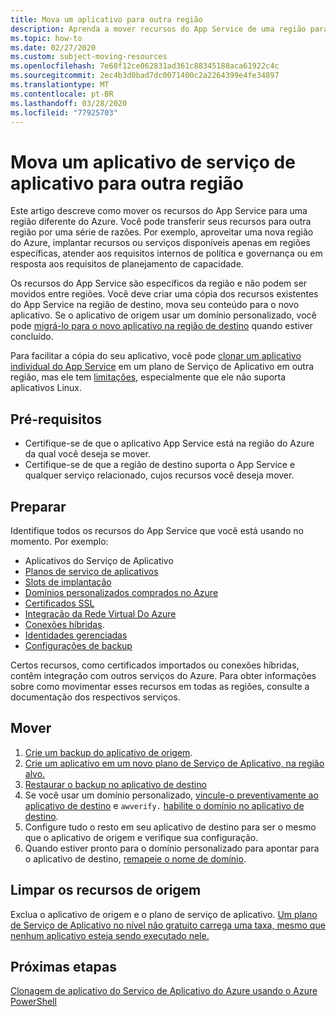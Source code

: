 ```yaml
---
title: Mova um aplicativo para outra região
description: Aprenda a mover recursos do App Service de uma região para outra.
ms.topic: how-to
ms.date: 02/27/2020
ms.custom: subject-moving-resources
ms.openlocfilehash: 7e68f12ce062831ad361c88345188aca61922c4c
ms.sourcegitcommit: 2ec4b3d0bad7dc0071400c2a2264399e4fe34897
ms.translationtype: MT
ms.contentlocale: pt-BR
ms.lasthandoff: 03/28/2020
ms.locfileid: "77925703"
---
```

# <a name="move-an-app-service-app-to-another-region"></a>Mova um aplicativo de serviço de aplicativo para outra região

Este artigo descreve como mover os recursos do App Service para uma região diferente do Azure. Você pode transferir seus recursos para outra região por uma série de razões. Por exemplo, aproveitar uma nova região do Azure, implantar recursos ou serviços disponíveis apenas em regiões específicas, atender aos requisitos internos de política e governança ou em resposta aos requisitos de planejamento de capacidade.

Os recursos do App Service são específicos da região e não podem ser movidos entre regiões. Você deve criar uma cópia dos recursos existentes do App Service na região de destino, mova seu conteúdo para o novo aplicativo. Se o aplicativo de origem usar um domínio personalizado, você pode [migrá-lo para o novo aplicativo na região de destino](manage-custom-dns-migrate-domain.md) quando estiver concluído.

Para facilitar a cópia do seu aplicativo, você pode [clonar um aplicativo individual do App Service](app-service-web-app-cloning.md) em um plano de Serviço de Aplicativo em outra região, mas ele tem [limitações](app-service-web-app-cloning.md#current-restrictions), especialmente que ele não suporta aplicativos Linux.

## <a name="prerequisites"></a>Pré-requisitos

- Certifique-se de que o aplicativo App Service está na região do Azure da qual você deseja se mover.
- Certifique-se de que a região de destino suporta o App Service e qualquer serviço relacionado, cujos recursos você deseja mover.
<!-- - Domain bindings, certificates, and managed identities can't replicated using the **Export template** method. You must create them manually. -->

## <a name="prepare"></a>Preparar

Identifique todos os recursos do App Service que você está usando no momento. Por exemplo: 

- Aplicativos do Serviço de Aplicativo
- [Planos de serviço de aplicativos](overview-hosting-plans.md)
- [Slots de implantação](deploy-staging-slots.md)
- [Domínios personalizados comprados no Azure](manage-custom-dns-buy-domain.md)
- [Certificados SSL](configure-ssl-certificate.md)
- [Integração da Rede Virtual Do Azure](web-sites-integrate-with-vnet.md)
- [Conexões híbridas](app-service-hybrid-connections.md).
- [Identidades gerenciadas](overview-managed-identity.md)
- [Configurações de backup](manage-backup.md)

Certos recursos, como certificados importados ou conexões híbridas, contêm integração com outros serviços do Azure. Para obter informações sobre como movimentar esses recursos em todas as regiões, consulte a documentação dos respectivos serviços.

## <a name="move"></a>Mover

1. [Crie um backup do aplicativo de origem](manage-backup.md).
1. [Crie um aplicativo em um novo plano de Serviço de Aplicativo, na região alvo.](app-service-plan-manage.md#create-an-app-service-plan)
2. [Restaurar o backup no aplicativo de destino](web-sites-restore.md)
2. Se você usar um domínio personalizado, [vincule-o preventivamente ao aplicativo de destino](manage-custom-dns-migrate-domain.md#bind-the-domain-name-preemptively) e `awverify.` [habilite o domínio no aplicativo de destino](manage-custom-dns-migrate-domain.md#enable-the-domain-for-your-app).
3. Configure tudo o resto em seu aplicativo de destino para ser o mesmo que o aplicativo de origem e verifique sua configuração.
4. Quando estiver pronto para o domínio personalizado para apontar para o aplicativo de destino, [remapeie o nome de domínio](manage-custom-dns-migrate-domain.md#remap-the-active-dns-name).

<!-- 1. Login to the [Azure portal](https://portal.azure.com) > **Resource Groups**.
2. Locate the Resource Group that contains the source App Service resources and click on it.
3. Select > **Settings** > **Export template**.
4. Choose **Deploy** in the **Export template** blade.
5. Click **TEMPLATE** > **Edit template** to open the template in the online editor.
6. Click inside the online editor and type Ctrl+F (or ⌘+F on a Mac) and type `"identity": {` to find any managed identity definition. The following is an example if you have a user-assigned managed identity.
    ```json
    "identity": {
        "type": "UserAssigned",
        "userAssignedIdentities": {
            "/subscriptions/00000000-0000-0000-0000-000000000000/resourcegroups/<group-name>/providers/Microsoft.ManagedIdentity/userAssignedIdentities/<identity-name>": {
                "principalId": "00000000-0000-0000-0000-000000000000",
                "clientId": "00000000-0000-0000-0000-000000000000"
            }
        }
    },
    ```
6. Click inside the online editor and type Ctrl+F (or ⌘+F on a Mac) and type `"Microsoft.Web/sites/hostNameBindings` to find all hostname bindings. The following is an example if you have a user-assigned managed identity.
    ```json
    {
        "type": "Microsoft.Web/sites/hostNameBindings",
        "apiVersion": "2018-11-01",
        "name": "[concat(parameters('sites_webapp_name'), '/', parameters('sites_webapp_name'), '.azurewebsites.net')]",
        "location": "West Europe",
        "dependsOn": [
            "[resourceId('Microsoft.Web/sites', parameters('sites_webapp_name'))]"
        ],
        "properties": {
            "siteName": "<app-name>",
            "hostNameType": "Verified"
        }
    },
    ```
6. Click inside the online editor and type Ctrl+F (or ⌘+F on a Mac) and type `"Microsoft.Web/certificates` to find all hostname bindings. The following is an example if you have a user-assigned managed identity.
    ```json
    {
        "type": "Microsoft.Web/certificates",
        "apiVersion": "2018-11-01",
        "name": "[parameters('certificates_test2_cephaslin_com_name')]",
        "location": "West Europe",
        "properties": {
            "hostNames": [
                "[parameters('certificates_test2_cephaslin_com_name')]"
            ],
            "password": "[parameters('certificates_test2_cephaslin_com_password')]"
        }
    },
    ```
7. Delete the entire JSON block. Click **Save** in the online editor.
8. Click **BASICS** > **Create new** to create a new resource group. Type the group name and click **OK**.
9. In **BASICS** > **Location**, select the region you want.   -->

## <a name="clean-up-source-resources"></a>Limpar os recursos de origem

Exclua o aplicativo de origem e o plano de serviço de aplicativo. [Um plano de Serviço de Aplicativo no nível não gratuito carrega uma taxa, mesmo que nenhum aplicativo esteja sendo executado nele.](app-service-plan-manage.md#delete-an-app-service-plan)

## <a name="next-steps"></a>Próximas etapas

[Clonagem de aplicativo do Serviço de Aplicativo do Azure usando o Azure PowerShell](app-service-web-app-cloning.md)